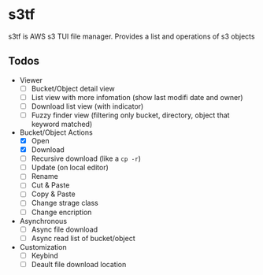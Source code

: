 # s3tf

s3tf is AWS s3 TUI file manager. Provides a list and operations of s3 objects

## Todos

- Viewer
    - [ ] Bucket/Object detail view
    - [ ] List view with more infomation (show last modifi date and owner)
    - [ ] Download list view (with indicator)
    - [ ] Fuzzy finder view (filtering only  bucket, directory, object that keyword matched)
- Bucket/Object Actions
    - [x] Open
    - [x] Download
    - [ ] Recursive download (like a `cp -r`)
    - [ ] Update (on local editor)
    - [ ] Rename
    - [ ] Cut & Paste
    - [ ] Copy & Paste
    - [ ] Change strage class
    - [ ] Change encription
- Asynchronous
    - [ ] Async file download
    - [ ] Async read list of bucket/object
- Customization
    - [ ] Keybind
    - [ ] Deault file download location
